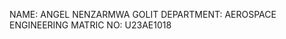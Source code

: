 NAME: ANGEL NENZARMWA GOLIT
DEPARTMENT: AEROSPACE ENGINEERING
MATRIC NO: U23AE1018                                                                                     
